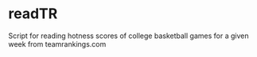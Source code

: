 # readTR
Script for reading hotness scores of college basketball games for a given week from teamrankings.com
